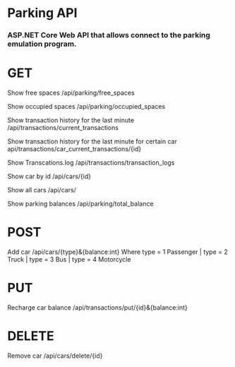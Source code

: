 # Parking API
### ASP.NET Core Web API that allows connect to the parking  emulation program. 

# GET

Show free spaces /api/parking/free_spaces 

Show occupied spaces /api/parking/occupied_spaces

Show transaction history for the last minute /api/transactions/current_transactions

Show transaction history for the last minute for certain car api/transactions/car_current_transactions/{id}

Show Transcations.log /api/transactions/transaction_logs

Show car by id /api/cars/{id}

Show all cars /api/cars/

Show parking balances /api/parking/total_balance

# POST

Add car /api/cars/{type}&{balance:int} Where type = 1 Passenger | type = 2 Truck | type = 3 Bus | type = 4 Motorcycle

# PUT

Recharge car balance /api/transactions/put/{id}&{balance:int}

# DELETE

Remove car /api/cars/delete/{id}
